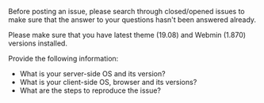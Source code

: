 Before posting an issue, please search through closed/opened issues to make sure that the answer to your questions hasn't been answered already.

Please make sure that you have latest theme (19.08) and Webmin (1.870) versions installed.

Provide the following information:
* What is your server-side OS and its version?
* What is your client-side OS, browser and its versions?
* What are the steps to reproduce the issue?
